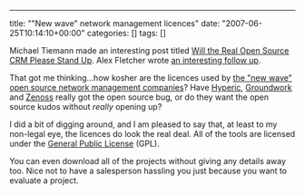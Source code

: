 ---
title: ""New wave" network management licences"
date: "2007-06-25T10:14:10+00:00"
categories: []
tags: []

Michael Tiemann made an interesting post titled <a href="http://www.opensource.org/node/163">Will the Real Open Source CRM Please Stand Up</a>. Alex Fletcher wrote <a href="http://alexfletcher.typepad.com/all_bets_off/2007/06/thoughts-on-osi.html">an interesting follow up</a>.

That got me thinking...how kosher are the licences used by <a href="http://techteapot.com/network-managements-new-wave/">the "new wave" open source network management companies</a>? Have <a href="http://www.hyperic.com/">Hyperic</a>, <a href="http://www.groundworkopensource.com/">Groundwork</a> and <a href="http://www.zenoss.com/">Zenoss</a> really got the open source bug, or do they want the open source kudos without <em>really</em> opening up?

I did a bit of digging around, and I am pleased to say that, at least to my non-legal eye, the licences do look the real deal. All of the tools are licensed under the <a href="http://www.gnu.org/licenses/licenses.html#GPL">General Public License</a> (GPL).

You can even download all of the projects without giving any details away too. Nice not to have a salesperson hassling you just because you want to evaluate a project.
